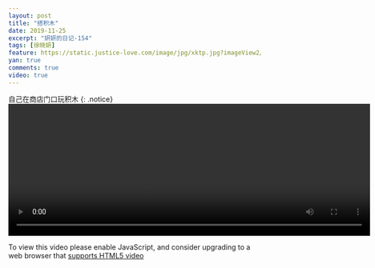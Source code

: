 ```yaml
---
layout: post
title: "搭积木"
date: 2019-11-25
excerpt: "妍妍的日记-154"
tags: [徐晓妍]
feature: https://static.justice-love.com/image/jpg/xktp.jpg?imageView2/1/w/1200/h/500
yan: true
comments: true
video: true
---
```

自己在商店门口玩积木
{: .notice}
<video id="my-video" class="video-js vjs-16-9 clipboard" controls preload="auto" width="722" height="264" data-setup="{}">
    <source src="{{ site.staticUrl }}/yanyan/video/szcwjm.mp4" type='video/mp4'>
    <p class="vjs-no-js">
      To view this video please enable JavaScript, and consider upgrading to a web browser that
      <a href="http://videojs.com/html5-video-support/" target="_blank">supports HTML5 video</a>
    </p>
</video>
